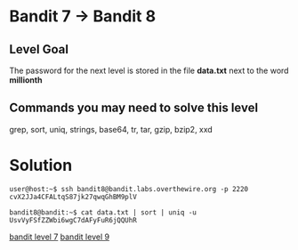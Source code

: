 <h1>Bandit 7 &#x2192; Bandit 8 </h1>

<h2 id="level-goal">Level Goal</h2>
<p>The password for the next level is stored in the file <strong>data.txt</strong>
next to the word <strong>millionth</strong></p>

<h2 id="commands-you-may-need-to-solve-this-level">Commands you may need to solve this level</h2>
<p>grep, sort, uniq, strings, base64, tr, tar, gzip, bzip2, xxd</p>

<h1>Solution</h1>

```
user@host:~$ ssh bandit8@bandit.labs.overthewire.org -p 2220
cvX2JJa4CFALtqS87jk27qwqGhBM9plV

bandit8@bandit:~$ cat data.txt | sort | uniq -u
UsvVyFSfZZWbi6wgC7dAFyFuR6jQQUhR
```

[bandit level 7](7.md)
[bandit level 9](9.md)
